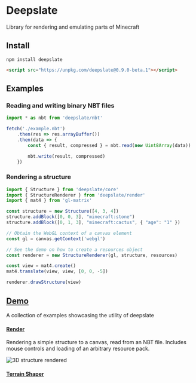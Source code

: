 # Deepslate
Library for rendering and emulating parts of Minecraft

## Install
```
npm install deepslate
```
```html
<script src="https://unpkg.com/deepslate@0.9.0-beta.1"></script>
```

## Examples

### Reading and writing binary NBT files
```ts
import * as nbt from 'deepslate/nbt'

fetch('./example.nbt')
	.then(res => res.arrayBuffer())
	.then(data => {
		const { result, compressed } = nbt.read(new Uint8Array(data))

		nbt.write(result, compressed)
	})
```

### Rendering a structure
```ts
import { Structure } from 'deepslate/core'
import { StructureRenderer } from 'deepslate/render'
import { mat4 } from 'gl-matrix'

const structure = new Structure([4, 3, 4])
structure.addBlock([0, 0, 3], "minecraft:stone")
structure.addBlock([0, 1, 3], "minecraft:cactus", { "age": "1" })

// Obtain the WebGL context of a canvas element
const gl = canvas.getContext('webgl')

// See the demo on how to create a resources object
const renderer = new StructureRenderer(gl, structure, resources)

const view = mat4.create()
mat4.translate(view, view, [0, 0, -5])

renderer.drawStructure(view)
```

## [Demo](https://misode.github.io/deepslate/)
A collection of examples showcasing the utility of deepslate

#### [Render](https://misode.github.io/deepslate/render/)
Rendering a simple structure to a canvas, read from an NBT file.
Includes mouse controls and loading of an arbitrary resource pack.

![3D structure rendered](https://user-images.githubusercontent.com/17352009/131235802-ed6c6617-f054-4312-b567-f2692196bfaa.png)

#### [Terrain Shaper](https://misode.github.io/deepslate/terrainshaper/)
